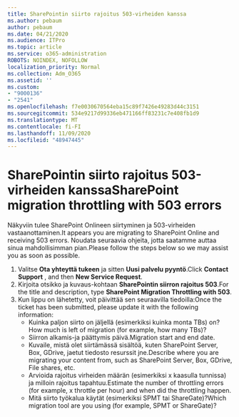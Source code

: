 ```yaml
---
title: SharePointin siirto rajoitus 503-virheiden kanssa
ms.author: pebaum
author: pebaum
ms.date: 04/21/2020
ms.audience: ITPro
ms.topic: article
ms.service: o365-administration
ROBOTS: NOINDEX, NOFOLLOW
localization_priority: Normal
ms.collection: Adm_O365
ms.assetid: ''
ms.custom:
- "9000136"
- "2541"
ms.openlocfilehash: f7e0030670564eba15c89f7426e49283d44c3151
ms.sourcegitcommit: 534e9217d99336eb471166ff83231c7e408fb1d9
ms.translationtype: MT
ms.contentlocale: fi-FI
ms.lasthandoff: 11/09/2020
ms.locfileid: "48947445"
---
```

# <a name="sharepoint-migration-throttling-with-503-errors"></a><span data-ttu-id="e1218-102">SharePointin siirto rajoitus 503-virheiden kanssa</span><span class="sxs-lookup"><span data-stu-id="e1218-102">SharePoint migration throttling with 503 errors</span></span>

<span data-ttu-id="e1218-103">Näkyviin tulee SharePoint Onlineen siirtyminen ja 503-virheiden vastaanottaminen.</span><span class="sxs-lookup"><span data-stu-id="e1218-103">It appears you are migrating to SharePoint Online and receiving 503 errors.</span></span> <span data-ttu-id="e1218-104">Noudata seuraavia ohjeita, jotta saatamme auttaa sinua mahdollisimman pian.</span><span class="sxs-lookup"><span data-stu-id="e1218-104">Please follow the steps below so we may assist you as soon as possible.</span></span>

1. <span data-ttu-id="e1218-105">Valitse **Ota yhteyttä tukeen** ja sitten **Uusi palvelu pyyntö**.</span><span class="sxs-lookup"><span data-stu-id="e1218-105">Click **Contact Support** , and then **New Service Request**.</span></span>
2. <span data-ttu-id="e1218-106">Kirjoita otsikko ja kuvaus-kohtaan **SharePointin siirron rajoitus 503**.</span><span class="sxs-lookup"><span data-stu-id="e1218-106">For the title and description, type **SharePoint Migration Throttling with 503**.</span></span>
3. <span data-ttu-id="e1218-107">Kun lippu on lähetetty, voit päivittää sen seuraavilla tiedoilla:</span><span class="sxs-lookup"><span data-stu-id="e1218-107">Once the ticket has been submitted, please update it with the following information:</span></span>
    - <span data-ttu-id="e1218-108">Kuinka paljon siirto on jäljellä (esimerkiksi kuinka monta TBs) on?</span><span class="sxs-lookup"><span data-stu-id="e1218-108">How much is left of migration (for example, how many TBs)?</span></span>
    - <span data-ttu-id="e1218-109">Siirron alkamis-ja päättymis päivä.</span><span class="sxs-lookup"><span data-stu-id="e1218-109">Migration start and end date.</span></span>
    - <span data-ttu-id="e1218-110">Kuvaile, mistä olet siirtämässä sisältöä, kuten SharePoint Server, Box, GDrive, jaetut tiedosto resurssit jne.</span><span class="sxs-lookup"><span data-stu-id="e1218-110">Describe where you are migrating your content from, such as SharePoint Server, Box, GDrive, File shares, etc.</span></span>
    - <span data-ttu-id="e1218-111">Arvioida rajoitus virheiden määrän (esimerkiksi x kaasulla tunnissa) ja milloin rajoitus tapahtuu.</span><span class="sxs-lookup"><span data-stu-id="e1218-111">Estimate the number of throttling errors (for example, x throttle per hour) and when did the throttling happen.</span></span>
    - <span data-ttu-id="e1218-112">Mitä siirto työkalua käytät (esimerkiksi SPMT tai ShareGate)?</span><span class="sxs-lookup"><span data-stu-id="e1218-112">Which migration tool are you using (for example, SPMT or ShareGate)?</span></span>
